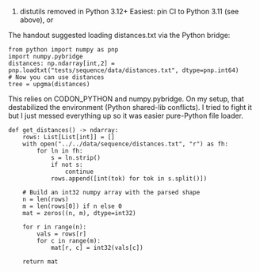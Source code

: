1) distutils removed in Python 3.12+
Easiest: pin CI to Python 3.11 (see above), or


The handout suggested loading distances.txt via the Python bridge:

```
from python import numpy as pnp
import numpy.pybridge
distances: np.ndarray[int,2] = pnp.loadtxt("tests/sequence/data/distances.txt", dtype=pnp.int64)
# Now you can use distances
tree = upgma(distances)
```

This relies on CODON_PYTHON and numpy.pybridge. On my setup, that destabilized the environment (Python shared-lib conflicts). I tried to fight it but I just messed everything up so it was easier pure-Python file loader. 

```
def get_distances() -> ndarray:
    rows: List[List[int]] = []
    with open("../../data/sequence/distances.txt", "r") as fh:
        for ln in fh:
            s = ln.strip()
            if not s:
                continue
            rows.append([int(tok) for tok in s.split()])

    # Build an int32 numpy array with the parsed shape
    n = len(rows)
    m = len(rows[0]) if n else 0
    mat = zeros((n, m), dtype=int32)

    for r in range(n):
        vals = rows[r]
        for c in range(m):
            mat[r, c] = int32(vals[c])

    return mat
```
